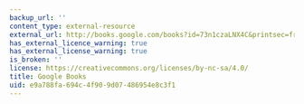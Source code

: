 ```yaml
---
backup_url: ''
content_type: external-resource
external_url: http://books.google.com/books?id=73n1czaLNX4C&printsec=frontcover#v=onepage
has_external_licence_warning: true
has_external_license_warning: true
is_broken: ''
license: https://creativecommons.org/licenses/by-nc-sa/4.0/
title: Google Books
uid: e9a788fa-694c-4f90-9d07-486954e8c3f1
---
```


